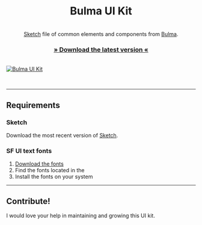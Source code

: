 <h1 align="center">Bulma UI Kit</h1>

<p align="center">

<br />
<a href="https://www.sketchapp.com/">Sketch</a> file of common elements and components from <a href="https://www.bulma.io">Bulma</a>.
<br />
<h3 align="center"><a href="#">» Download the latest version «</a></h3>
<br />
<a href="https://github.com/michaelwilkins/bulma-ui-kit/bulma-ui-kit.sketch"><img src="https://github.com/michaelwilkins/bulma-ui-kit/blob/master/bulm-ui-kit.png" alt="Bulma UI Kit" /></a>
</p>

<br />


----

## Requirements

### Sketch

Download the most recent version of [Sketch](https://www.sketchapp.com/).

### SF UI text fonts

1. [Download the fonts](#)
2. Find the fonts located in the
3. Install the fonts on your system

----

## Contribute!

I would love your help in maintaining and growing this UI kit. 

